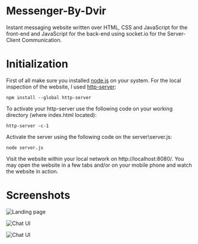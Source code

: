 # Messenger-By-Dvir

Instant messaging website written over HTML, CSS and JavaScript for the front-end and JavaScript for the
back-end using socket.io for the Server-Client Communication.


# Initialization 

First of all make sure you installed [node.js](https://nodejs.org/) on your system.
For the local inspection of the website, I used [http-server](https://www.npmjs.com/package/http-server):

    npm install --global http-server

To activate your http-server use the following code on your working directory (where index.html located):

    http-server -c-1

Activate the server using the following code on the server\server.js:

    node server.js

Visit the website within your local network on http://localhost:8080/.
You may open the website in a few tabs and/or on your mobile phone and watch the website in action.

# Screenshots
![Landing page](https://gcdnb.pbrd.co/images/HSp28STxSfyu.png?o=1)

![Chat UI](https://gcdnb.pbrd.co/images/BmsTnCJyN2cp.png?o=1)

![Chat UI](https://gcdnb.pbrd.co/images/HL5oxCUa5WI8.png?o=1)
